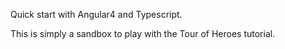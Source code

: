 Quick start with Angular4 and Typescript.

This is simply a sandbox to play with the Tour of Heroes tutorial.
